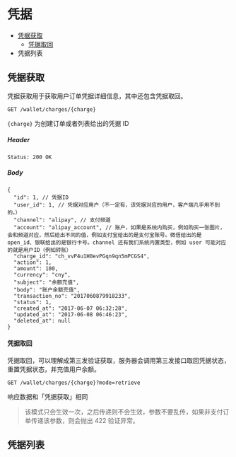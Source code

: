 # 凭据

- [凭据获取](#凭据获取)
    - [凭据取回](#凭据取回)
- 凭据列表

## 凭据获取

凭据获取用于获取用户订单凭据详细信息，其中还包含凭据取回。

```
GET /wallet/charges/{charge}
```
`{charge}` 为创建订单或者列表给出的凭据 ID

##### Header

```
Status: 200 OK
```

##### Body

```json5
{
  "id": 1, // 凭据ID
  "user_id": 1, // 凭据对应用户（不一定有，该凭据对应的用户，客户端几乎用不到的。）
  "channel": "alipay", // 支付频道
  "account": "alipay_account", // 账户，如果是系统内购买，例如购买一张图片，会和频道对应，然后给出不同的值，例如支付宝给出的是支付宝账号。微信给出的是 open_id、银联给出的是银行卡号。channel 还有我们系统内置类型，例如 user 可能对应的就是用户ID（例如转账）
  "charge_id": "ch_vvP4u1H0evPGqn9qn5mPCGS4",
  "action": 1,
  "amount": 100,
  "currency": "cny",
  "subject": "余额充值",
  "body": "账户余额充值",
  "transaction_no": "2017060879918233",
  "status": 1,
  "created_at": "2017-06-07 06:32:28",
  "updated_at": "2017-06-08 06:46:23",
  "deleted_at": null
}
```

#### 凭据取回

凭据取回，可以理解成第三发验证获取，服务器会调用第三发接口取回凭据状态，重置凭据状态，并充值用户余额。

```
GET /wallet/charges/{charge}?mode=retrieve
```

响应数据和「凭据获取」相同

> 该模式只会生效一次，之后传递则不会生效，参数不要乱传，如果非支付订单传递该参数，则会抛出 422 验证异常。


## 凭据列表

